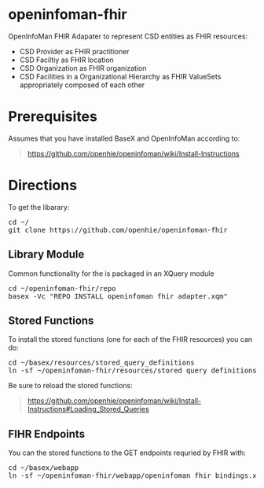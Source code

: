 openinfoman-fhir
================

OpenInfoMan FHIR Adapater to represent CSD entities as FHIR resources:
* CSD Provider as FHIR practitioner
* CSD Faciltiy as FHIR location
* CSD Organization as FHIR organization
* CSD Facilities in a Organizational Hierarchy as FHIR ValueSets appropriately composed of each other 

Prerequisites
=============

Assumes that you have installed BaseX and OpenInfoMan according to:
> https://github.com/openhie/openinfoman/wiki/Install-Instructions


Directions
==========
To get the libarary:
<pre>
cd ~/
git clone https://github.com/openhie/openinfoman-fhir
</pre>

Library Module
--------------
Common functionality for the is packaged in an XQuery module
<pre>
cd ~/openinfoman-fhir/repo
basex -Vc "REPO INSTALL openinfoman_fhir_adapter.xqm"
</pre>


Stored Functions
----------------
To install the stored functions (one for each of the FHIR resources) you can do: 
<pre>
cd ~/basex/resources/stored_query_definitions
ln -sf ~/openinfoman-fhir/resources/stored_query_definitions/* .
</pre>
Be sure to reload the stored functions: 
> https://github.com/openhie/openinfoman/wiki/Install-Instructions#Loading_Stored_Queries


FIHR Endpoints
--------------
You can the stored functions to the GET endpoints requried by FHIR with:  
<pre>
cd ~/basex/webapp
ln -sf ~/openinfoman-fhir/webapp/openinfoman_fhir_bindings.xqm
</pre>

